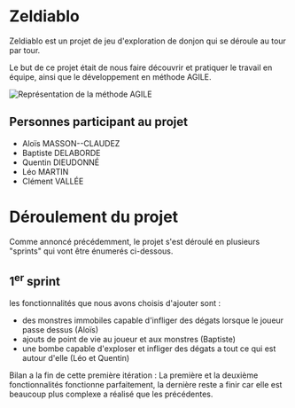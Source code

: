 # Zeldiablo
Zeldiablo est un projet de jeu d'exploration de donjon qui se déroule au tour par tour.

Le but de ce projet était de nous faire découvrir et pratiquer le travail en équipe,
ainsi que le développement en méthode AGILE.

![Représentation de la méthode AGILE](https://cdn.edi-static.fr/image/upload/c_scale,f_auto,h_564,q_auto/v1/Img/FICHEPRATIQUE/2020/11/354321/Les-raisons-utiliser-methodes-Agile-entreprise-LE.jpg)

## Personnes participant au projet
- Aloïs MASSON--CLAUDEZ
- Baptiste DELABORDE
- Quentin DIEUDONNÉ
- Léo MARTIN
- Clément VALLÉE

# Déroulement du projet

Comme annoncé précédemment, le projet s'est déroulé en plusieurs "sprints"
qui vont être énumerés ci-dessous.

## 1<sup>er</sup> sprint

les fonctionnalités que nous avons choisis d'ajouter sont :

- des monstres immobiles capable d'infliger des dégats lorsque le joueur passe dessus (Aloïs)
- ajouts de point de vie au joueur et aux monstres (Baptiste)
- une bombe capable d'exploser et infliger des dégats a tout ce qui est autour d'elle (Léo et Quentin)

Bilan a la fin de cette première itération :
La première et la deuxième fonctionnalités fonctionne parfaitement, la dernière reste a finir
car elle est beaucoup plus complexe a réalisé que les précédentes.

